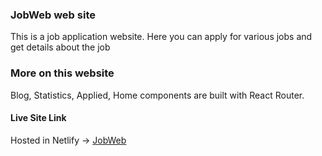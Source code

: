### JobWeb web site

This is a job application website. Here you can apply for various jobs and get details about the job

### More on this website

Blog, Statistics, Applied, Home components are built with React Router.

#### Live Site Link

Hosted in Netlify -> [JobWeb](https://herogadget.netlify.app/)
